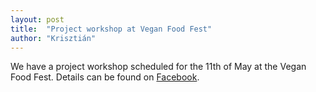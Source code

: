 ```yaml
---
layout: post
title:  "Project workshop at Vegan Food Fest"
author: "Krisztián"
---
```


We have a project workshop scheduled for the 11th of May at the Vegan Food Fest.
Details can be found on [Facebook](https://www.facebook.com/events/293448128233585/).
